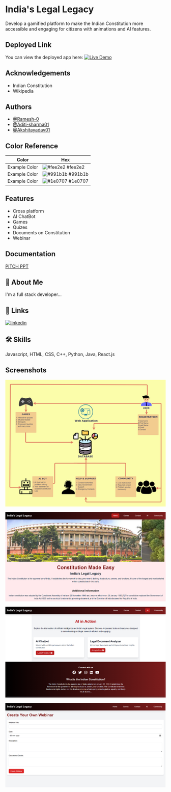 
# India's Legal Legacy

Develop a gamified platform to make the Indian Constitution more accessible and engaging for citizens with animations and AI features.


## Deployed Link

You can view the deployed app here: [![Live Demo](https://img.shields.io/badge/Live%20Demo-React%20App-blue)](https://Ramesh-0.github.io/-Binary-Soul--ESummit-2024)





## Acknowledgements

 - Indian Constitution 
 - Wikipedia 


## Authors

- [@Ramesh-0](https://github.com/Ramesh-0)
- [@Aditi-sharma01](https://github.com/Aditi-sharma01)
- [@Akshitayadav01](https://github.com/Akshitayadav01)

## Color Reference

| Color             | Hex                                                                |
| ----------------- | ------------------------------------------------------------------ |
| Example Color | ![#fee2e2](https://via.placeholder.com/10/fee2e2?text=+) #fee2e2 |
| Example Color | ![#991b1b](https://via.placeholder.com/10/991b1b?text=+) #991b1b |
| Example Color | ![#1e0707](https://via.placeholder.com/10/1e0707?text=+) #1e0707 |




## Features

- Cross platform
- AI ChatBot
- Games
- Quizes
- Documents on Constitution
- Webinar



## Documentation

[PITCH PPT](https://docs.google.com/presentation/d/1z7GFTMEDxrJy-jIIWce6tYDTwvgxKM7I/edit?usp=drive_link&ouid=109483023867051582010&rtpof=true&sd=true)


## 🚀 About Me
I'm a full stack developer...


## 🔗 Links
[![linkedin](https://img.shields.io/badge/linkedin-0A66C2?style=for-the-badge&logo=linkedin&logoColor=white)](www.linkedin.com/in/ramesh-kumar-singh-5985792b9)



## 🛠 Skills
Javascript, HTML, CSS, C++, Python, Java, React.js


## Screenshots
![image alt](https://github.com/Ramesh-0/-Binary-Soul--ESummit-2024/blob/8217030f12a60a45bc4a3e3afdf1af0b08704089/src/assets/SS1.png)

![image alt](https://github.com/Ramesh-0/-Binary-Soul--ESummit-2024/blob/8217030f12a60a45bc4a3e3afdf1af0b08704089/src/assets/SS2.png)

![image alt](https://github.com/Ramesh-0/-Binary-Soul--ESummit-2024/blob/8217030f12a60a45bc4a3e3afdf1af0b08704089/src/assets/SS3.png)

![image alt](https://github.com/Ramesh-0/-Binary-Soul--ESummit-2024/blob/8217030f12a60a45bc4a3e3afdf1af0b08704089/src/assets/SS4.png)





